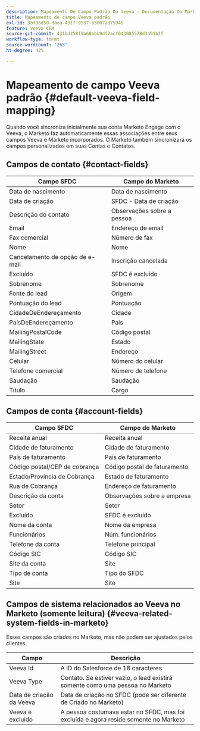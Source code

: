 ```yaml
---
description: Mapeamento De Campo Padrão Do Veeva - Documentação Do Marketo - Documentação Do Produto
title: Mapeamento de campo Veeva padrão
exl-id: 3bf36d50-daea-431f-9537-b3007ad75945
feature: Veeva CRM
source-git-commit: 431bd258f9a68bbb9df7acf043085578d3d91b1f
workflow-type: tm+mt
source-wordcount: '263'
ht-degree: 42%

---
```


# Mapeamento de campo Veeva padrão {#default-veeva-field-mapping}

Quando você sincroniza inicialmente sua conta Marketo Engage com o Veeva, o Marketo faz automaticamente essas associações entre seus campos Veeva e Marketo incorporados. O Marketo também sincronizará os campos personalizados em suas Contas e Contatos.

## Campos de contato {#contact-fields}

<table>
  <colgroup>
    <col/>
    <col/>
  </colgroup>
  <thead>
    <tr>
      <th>Campo SFDC</th>
      <th>Campo do Marketo</th>
    </tr>
  </thead>
  <tbody>
    <tr>
      <td>Data de nascimento</td>
      <td>Data de nascimento</td>
    </tr>
    <tr>
      <td>Data de criação</td>
      <td>SFDC - Data de criação</td>
    </tr>
    <tr>
      <td>Descrição do contato</td>
      <td>Observações sobre a pessoa</td>
    </tr>
    <tr>
      <td>Email</td>
      <td>Endereço de email</td>
    </tr>
    <tr>
      <td>Fax comercial</td>
      <td>Número de fax</td>
    </tr>
    <tr>
      <td>Nome</td>
      <td>Nome</td>
    </tr>
    <tr>
      <td>Cancelamento de opção de e-mail</td>
      <td>Inscrição cancelada</td>
    </tr>
    <tr>
      <td>Excluído</td>
      <td>SFDC é excluído</td>
    </tr>
    <tr>
      <td>Sobrenome</td>
      <td>Sobrenome</td>
    </tr>
    <tr>
      <td>Fonte do lead</td>
      <td>Origem</td>
    </tr>
    <tr>
      <td>Pontuação do lead</td>
      <td>Pontuação</td>
    </tr>
    <tr>
      <td>CidadeDeEndereçamento</td>
      <td>Cidade</td>
    </tr>
    <tr>
      <td>PaísDeEndereçamento</td>
      <td>País</td>
    </tr>
    <tr>
      <td>MailingPostalCode</td>
      <td>Código postal</td>
    </tr>
    <tr>
      <td>MailingState</td>
      <td>Estado</td>
    </tr>
    <tr>
      <td>MailingStreet</td>
      <td>Endereço</td>
    </tr>
    <tr>
      <td>Celular</td>
      <td>Número do celular</td>
    </tr>
    <tr>
      <td>Telefone comercial</td>
      <td>Número de telefone</td>
    </tr>
    <tr>
      <td>Saudação</td>
      <td>Saudação</td>
    </tr>
    <tr>
      <td>Título</td>
      <td>Cargo</td>
    </tr>
  </tbody>
</table>

## Campos de conta {#account-fields}

<table>
  <colgroup>
    <col/>
    <col/>
  </colgroup>
  <thead>
    <tr>
      <th>Campo SFDC</th>
      <th>Campo do Marketo</th>
    </tr>
  </thead>
  <tbody>
    <tr>
      <td>Receita anual</td>
      <td>Receita anual</td>
    </tr>
    <tr>
      <td>Cidade de faturamento</td>
      <td>Cidade de faturamento</td>
    </tr>
    <tr>
      <td>País de faturamento</td>
      <td>País de faturamento</td>
    </tr>
    <tr>
      <td>Código postal/CEP de cobrança</td>
      <td>Código postal de faturamento</td>
    </tr>
    <tr>
      <td>Estado/Província de Cobrança</td>
      <td>Estado de faturamento</td>
    </tr>
    <tr>
      <td>Rua de Cobrança</td>
      <td>Endereço de faturamento</td>
    </tr>
    <tr>
      <td>Descrição da conta</td>
      <td>Observações sobre a empresa</td>
    </tr>
    <tr>
      <td>Setor</td>
      <td>Setor</td>
    </tr>
    <tr>
      <td>Excluído</td>
      <td>SFDC é excluído</td>
    </tr>
    <tr>
      <td>Nome da conta</td>
      <td>Nome da empresa</td>
    </tr>
    <tr>
      <td>Funcionários</td>
      <td>Núm. funcionários</td>
    </tr>
    <tr>
      <td>Telefone da conta</td>
      <td>Telefone principal</td>
    </tr>
    <tr>
      <td>Código SIC</td>
      <td>Código SIC</td>
    </tr>
    <tr>
      <td>Site da conta</td>
      <td>Site</td>
    </tr>
    <tr>
      <td>Tipo de conta</td>
      <td>Tipo do SFDC</td>
    </tr>
    <tr>
      <td>Site</td>
      <td>Site</td>
    </tr>
  </tbody>
</table>

## Campos de sistema relacionados ao Veeva no Marketo (somente leitura) {#veeva-related-system-fields-in-marketo}

Esses campos são criados no Marketo, mas não podem ser ajustados pelos clientes.

<table>
  <colgroup>
    <col/>
    <col/>
  </colgroup>
  <thead>
    <tr>
      <th>Campo</th>
      <th>Descrição</th>
    </tr>
  </thead>
  <tbody>
    <tr>
      <td>Veeva Id</td>
      <td>A ID do Salesforce de 18 caracteres</td>
    </tr>
    <tr>
      <td>Veeva Type</td>
      <td>Contato. Se estiver vazio, o lead existirá somente como uma pessoa no Marketo</td>
    </tr>
    <tr>
      <td>Data de criação da Veeva</td>
      <td>Data de criação no SFDC (pode ser diferente de Criado no Marketo)</td>
    </tr>
    <tr>
      <td>Veeva é excluído</td>
      <td>A pessoa costumava estar no SFDC, mas foi excluída e agora reside somente no Marketo</td>
    </tr>
  </tbody>
</table>
